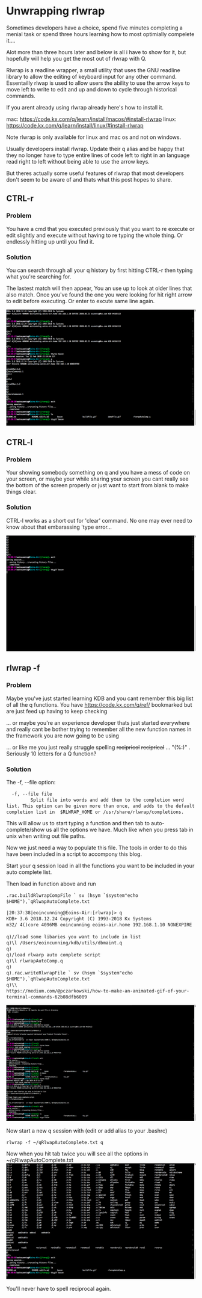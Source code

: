 # Unwrapping rlwrap
Sometimes developers have a choice, spend five minutes completing a menial task or spend three hours learning how to most optimially compelete it....

Alot more than three hours later and below is all i have to show for it, but hopefully will help you get the most out of rlwrap with Q.

Rlwrap is a readline wrapper, a small utility that uses the GNU readline library to allow the editing of keyboard input for any other command. Essentailly rlwap is used to allow users the ability to use the arrow keys to move left to write to edit and up and down to cycle through historical commands.

If you arent already using rlwrap already here's how to install it. 

mac:    https://code.kx.com/q/learn/install/macos/#install-rlwrap
linux:  https://code.kx.com/q/learn/install/linux/#install-rlwrap

Note rlwrap is only available for linux and mac os and not on windows.

Usually developers install rlwrap. Update their q alias and be happy that they no longer have to type entire lines of code left to right in an language read right to left without being able to use the arrow keys.

But theres actually some useful features of rlwrap that most developers don't seem to be aware of and thats what this post hopes to share.

## CTRL-r

### Problem
You have a cmd that you executed previously that you want to re execute or edit slightly and execute without having to re typing the whole thing. Or endlessly hitting up until you find it. 

### Solution
You can search through all your q history by first hitting CTRL-r then typing what you're searching for.

The lastest match will then appear, You an use up to look at older lines that also match.
Once you've found the one you were looking for hit right arrow to edit before executing. Or enter to excute same line again.

![Demonstration of ctrl-r](ctrlr.gif)

## CTRL-l

### Problem
Your showing somebody something on q and you have a mess of code on your screen, or maybe your while sharing your screen you cant really see the bottom of the screen properly or just want to start from blank to make things clear.

### Solution
CTRL-l works as a short cut for 'clear' command. No one may ever need to know about that embarassing 'type error...

![Demonstration of ctrl-r](ctrll.gif)

## rlwrap -f 

### Problem
Maybe you've just started learning KDB and you cant remember this big list of all the q functions.
You have https://code.kx.com/q/ref/ bookmarked but are just feed up having to keep checking

... or maybe you're an experience developer thats just started everywhere and really cant be bother trying to remember all the new function names in the framework you are now going to be using

... or like me you just really struggle spelling ~~recipricol~~ ~~reciprical~~ ... "(%:)" . Seriously 10 letters for a Q function?

### Solution

The -f, --file option:
```
  -f, --file file
         Split file into words and add them to the completion word list. This option can be given more than once, and adds to the default completion list in  $RLWRAP_HOME or /usr/share/rlwrap/completions.
```

This will allow us to start typing a function and then tab to auto-complete/show us all the options we have.
Much like when you press tab in unix when writing out file paths.

Now we just need a way to populate this file. The tools in order to do this have been included in a script to accompony this blog.

Start your q session load in all the functions you want to be included in your auto complete list. 

Then load in function above and run
```
.rac.buildRlwrapCompFile ` sv (hsym `$system"echo $HOME"),`qRlwapAutoComplete.txt
```

```
|20:37:38|eoincunning@Eoins-Air:[rlwrap]> q
KDB+ 3.6 2018.12.24 Copyright (C) 1993-2018 Kx Systems
m32/ 4()core 4096MB eoincunning eoins-air.home 192.168.1.10 NONEXPIRE  

q)//load some libaries you want to include in list
q)\l /Users/eoincunning/kdb/utils/dbmaint.q 
q)
q)/load rlwarp auto complete script 
q)\l rlwrapAutoComp.q
q)
q).rac.writeRlwrapFile ` sv (hsym `$system"echo $HOME"),`qRlwapAutoComplete.txt  
q)\\
https://medium.com/@pczarkowski/how-to-make-an-animated-gif-of-your-terminal-commands-62b08dfb6089
```
![Demonstration of running build script](buildFile.gif)

Now start a new q session with (edit or add alias to your .bashrc)


```
rlwrap -f ~/qRlwapAutoComplete.txt q
```

Now when you hit tab twice <tab> <tab> you will see all the options in ~/qRlwapAutoComplete.txt 
![Demonstration of rlwrap -f ](demoFile.gif)

You'll never have to spell reciprocal again.

